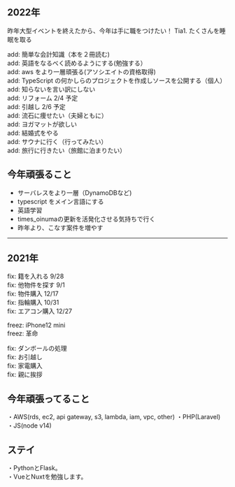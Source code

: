 ## 2022年
昨年大型イベントを終えたから、今年は手に職をつけたい！
Tia1. たくさんを睡眠を取る

add: 簡単な会計知識（本を２冊読む)  
add: 英語をなるべく読めるようにする(勉強する）  
add: aws をより一層頑張る(アソシエイトの資格取得)  
add: TypeScript の何かしらのプロジェクトを作成しソースを公開する（個人）  
add: 知らないを言い訳にしない  
add: リフォーム 2/4 予定  
add: 引越し 2/6 予定  
add: 流石に痩せたい（夫婦ともに）  
add: ヨガマットが欲しい  
add: 結婚式をやる  
add: サウナに行く（行ってみたい）  
add: 旅行に行きたい（旅館に泊まりたい）  

## 今年頑張ること
 - サーバレスをより一層（DynamoDBなど)
 - typescript をメイン言語にする
 - 英語学習
 - times_oinumaの更新を活発化させる気持ちで行く
 - 昨年より、こなす案件を増やす

---
## 2021年

fix: 籍を入れる 9/28  
fix: 他物件を探す 9/1  
fix: 物件購入 12/17  
fix: 指輪購入 10/31  
fix: エアコン購入 12/27  

freez: iPhone12 mini  
freez: 革命

fix: ダンボールの処理  
fix: お引越し  
fix: 家電購入  
fix: 親に挨拶  

## 今年頑張ってること
・AWS(rds, ec2, api gateway, s3, lambda, iam, vpc, other)
・PHP(Laravel)
・JS(node v14)

## ステイ
・PythonとFlask。  
・VueとNuxtを勉強します。  


